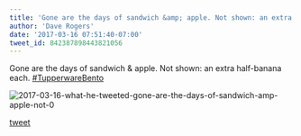 ```yaml
---
title: 'Gone are the days of sandwich &amp; apple. Not shown: an extra half-banana...'
author: 'Dave Rogers'
date: '2017-03-16 07:51:40-07:00'
tweet_id: 842387898443821056
---
```

Gone are the days of sandwich &amp; apple. Not shown: an extra half-banana each. [#TupperwareBento](https://twitter.com/hashtag/tupperwarebento)

![2017-03-16-what-he-tweeted-gone-are-the-days-of-sandwich-amp-apple-not-0](/heap/2017-03-16-what-he-tweeted-gone-are-the-days-of-sandwich-amp-apple-not-0.jpg)

[tweet](https://twitter.com/yukondude/status/842387898443821056)